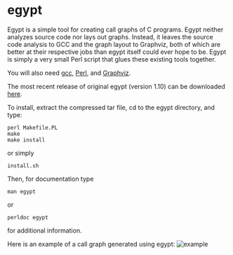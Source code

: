 # egypt

Egypt is a simple tool for creating call graphs of C programs. Egypt neither analyzes source code nor lays out graphs. Instead, it leaves the source code analysis to GCC and the graph layout to Graphviz, both of which are better at their respective jobs than egypt itself could ever hope to be. Egypt is simply a very small Perl script that glues these existing tools together.

You will also need [gcc](http://gcc.gnu.org/), [Perl](http://www.perl.com/), and [Graphviz](http://www.graphviz.org/).

The most recent release of original egypt (version 1.10) can be downloaded [here](http://www.gson.org/egypt/download/egypt-1.10.tar.gz).

To install, extract the compressed tar file, cd to the egypt directory, and type:
```
perl Makefile.PL
make
make install
```
or simply
```
install.sh
```

Then, for documentation type
```
man egypt
```
or
```
perldoc egypt
```
for additional information.

Here is an example of a call graph generated using egypt:
![example](https://raw.github.com/vasilenkos/egypt/master/output_sample.png)
